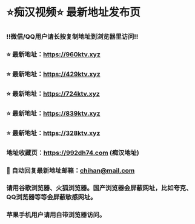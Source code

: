 # ⭐️痴汉视频⭐️ 最新地址发布页

### ‼️微信/QQ用户请长按复制地址到浏览器里访问‼️

### ⭐️ 最新地址：https://960ktv.xyz

### ⭐️ 最新地址：https://429ktv.xyz

### ⭐️ 最新地址：https://724ktv.xyz

### ⭐️ 最新地址：https://839ktv.xyz

### ⭐️ 最新地址：https://328ktv.xyz



### 地址收藏页：https://992dh74.com (痴汉地址)
### 📧 自动回复最新地址邮箱：chihan@mail.com
### 请用谷歌浏览器、火狐浏览器。国产浏览器会屏蔽网址，比如夸克、QQ浏览器等等会屏蔽敏感网址。
### 苹果手机用户请用自带浏览器访问。
